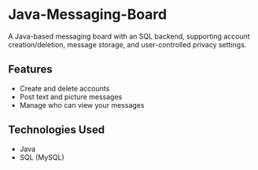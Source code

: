 # Java-Messaging-Board

A Java-based messaging board with an SQL backend, supporting account creation/deletion, message storage, and user-controlled privacy settings.

## Features
- Create and delete accounts
- Post text and picture messages
- Manage who can view your messages

## Technologies Used
- Java
- SQL (MySQL)
